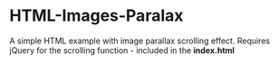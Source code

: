 HTML-Images-Paralax
===================

A simple HTML example with image parallax scrolling effect.
Requires jQuery for the scrolling function - included in the **index.html**

